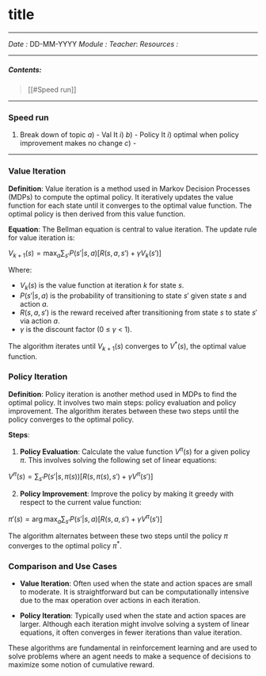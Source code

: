 # title 
---
*Date :* DD-MM-YYYY
*Module :* 
*Teacher*: 
*Resources :*

---
##### Contents: 
 > [[#Speed run]]
> 
--- 
### Speed run 

1. Break down of topic 
	$a)$ -  Val It
		$i)$ 
	$b)$ - Policy It
		$i)$ optimal when policy improvement makes no change
	$c)$ - 
---
### Value Iteration

**Definition**: Value iteration is a method used in Markov Decision Processes (MDPs) to compute the optimal policy. It iteratively updates the value function for each state until it converges to the optimal value function. The optimal policy is then derived from this value function.

**Equation**: The Bellman equation is central to value iteration. The update rule for value iteration is:

$V_{k+1}(s) = \max_{a} \sum_{s'} P(s'|s,a) \left[ R(s,a,s') + \gamma V_k(s') \right]$

Where:

- $V_k(s)$ is the value function at iteration $k$ for state $s$.
- $P(s'|s,a)$ is the probability of transitioning to state $s'$ given state $s$ and action $a$.
- $R(s,a,s')$ is the reward received after transitioning from state $s$ to state $s'$ via action $a$.
- $\gamma$ is the discount factor (0 ≤ $\gamma$ < 1).

The algorithm iterates until $V_{k+1}(s)$ converges to $V^*(s)$, the optimal value function.

### Policy Iteration

**Definition**: Policy iteration is another method used in MDPs to find the optimal policy. It involves two main steps: policy evaluation and policy improvement. The algorithm iterates between these two steps until the policy converges to the optimal policy.

**Steps**:

1. **Policy Evaluation**: Calculate the value function $V^\pi(s)$ for a given policy $\pi$. This involves solving the following set of linear equations:

$V^\pi(s) = \sum_{s'} P(s'|s,\pi(s)) \left[ R(s,\pi(s),s') + \gamma V^\pi(s') \right]$

2. **Policy Improvement**: Improve the policy by making it greedy with respect to the current value function:

$\pi'(s) = \arg\max_{a} \sum_{s'} P(s'|s,a) \left[ R(s,a,s') + \gamma V^\pi(s') \right]$

The algorithm alternates between these two steps until the policy $\pi$ converges to the optimal policy $\pi^*$.

### Comparison and Use Cases

- **Value Iteration**: Often used when the state and action spaces are small to moderate. It is straightforward but can be computationally intensive due to the max operation over actions in each iteration.
    
- **Policy Iteration**: Typically used when the state and action spaces are larger. Although each iteration might involve solving a system of linear equations, it often converges in fewer iterations than value iteration.
    

These algorithms are fundamental in reinforcement learning and are used to solve problems where an agent needs to make a sequence of decisions to maximize some notion of cumulative reward.